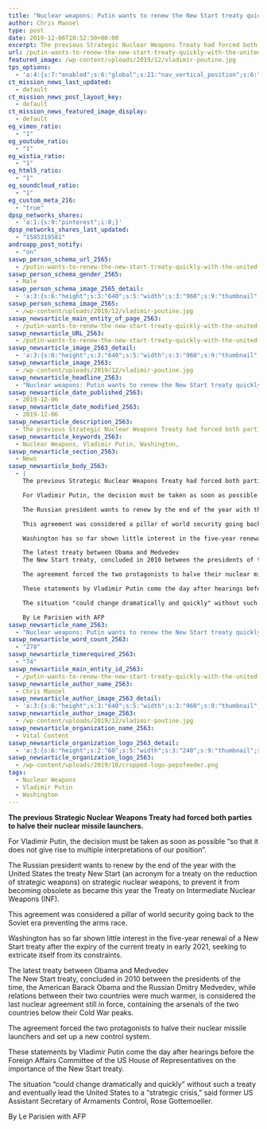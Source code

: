 ```yaml
---
title: "Nuclear weapons: Putin wants to renew the New Start treaty quickly with the United States"
author: Chris Manoel
type: post
date: 2019-12-06T10:52:50+00:00
excerpt: The previous Strategic Nuclear Weapons Treaty had forced both parties to halve their nuclear missile launchers.
url: /putin-wants-to-renew-the-new-start-treaty-quickly-with-the-united-states/
featured_image: /wp-content/uploads/2019/12/vladimir-poutine.jpg
tps_options:
  - 'a:4:{s:7:"enabled";s:6:"global";s:21:"nav_vertical_position";s:6:"global";s:23:"nav_hide_on_first_slide";b:0;s:23:"slide_loading_mechanism";s:6:"global";}'
ct_mission_news_last_updated:
  - default
ct_mission_news_post_layout_key:
  - default
ct_mission_news_featured_image_display:
  - default
eg_vimeo_ratio:
  - "1"
eg_youtube_ratio:
  - "1"
eg_wistia_ratio:
  - "1"
eg_html5_ratio:
  - "1"
eg_soundcloud_ratio:
  - "1"
eg_custom_meta_216:
  - "true"
dpsp_networks_shares:
  - 'a:1:{s:9:"pinterest";i:0;}'
dpsp_networks_shares_last_updated:
  - "1585319581"
androapp_post_notify:
  - "on"
saswp_person_schema_url_2565:
  - /putin-wants-to-renew-the-new-start-treaty-quickly-with-the-united-states/
saswp_person_schema_gender_2565:
  - Male
saswp_person_schema_image_2565_detail:
  - 'a:3:{s:6:"height";s:3:"640";s:5:"width";s:3:"960";s:9:"thumbnail";s:75:"/wp-content/uploads/2019/12/vladimir-poutine.jpg";}'
saswp_person_schema_image_2565:
  - /wp-content/uploads/2019/12/vladimir-poutine.jpg
saswp_newsarticle_main_entity_of_page_2563:
  - /putin-wants-to-renew-the-new-start-treaty-quickly-with-the-united-states/
saswp_newsarticle_URL_2563:
  - /putin-wants-to-renew-the-new-start-treaty-quickly-with-the-united-states/
saswp_newsarticle_image_2563_detail:
  - 'a:3:{s:6:"height";s:3:"640";s:5:"width";s:3:"960";s:9:"thumbnail";s:75:"/wp-content/uploads/2019/12/vladimir-poutine.jpg";}'
saswp_newsarticle_image_2563:
  - /wp-content/uploads/2019/12/vladimir-poutine.jpg
saswp_newsarticle_headline_2563:
  - "Nuclear weapons: Putin wants to renew the New Start treaty quickly with the United States"
saswp_newsarticle_date_published_2563:
  - 2019-12-06
saswp_newsarticle_date_modified_2563:
  - 2019-12-06
saswp_newsarticle_description_2563:
  - The previous Strategic Nuclear Weapons Treaty had forced both parties to halve their nuclear missile launchers.
saswp_newsarticle_keywords_2563:
  - Nuclear Weapons, Vladimir Putin, Washington,
saswp_newsarticle_section_2563:
  - News
saswp_newsarticle_body_2563:
  - |
    The previous Strategic Nuclear Weapons Treaty had forced both parties to halve their nuclear missile launchers.

    For Vladimir Putin, the decision must be taken as soon as possible "so that it does not give rise to multiple interpretations of our position".

    The Russian president wants to renew by the end of the year with the United States the treaty New Start (an acronym for a treaty on the reduction of strategic weapons) on strategic nuclear weapons, to prevent it from becoming obsolete as became this year the Treaty on Intermediate Nuclear Weapons (INF).

    This agreement was considered a pillar of world security going back to the Soviet era preventing the arms race.

    Washington has so far shown little interest in the five-year renewal of a New Start treaty after the expiry of the current treaty in early 2021, seeking to extricate itself from its constraints.

    The latest treaty between Obama and Medvedev
    The New Start treaty, concluded in 2010 between the presidents of the time, the American Barack Obama and the Russian Dmitry Medvedev, while relations between their two countries were much warmer, is considered the last nuclear agreement still in force, containing the arsenals of the two countries below their Cold War peaks.

    The agreement forced the two protagonists to halve their nuclear missile launchers and set up a new control system.

    These statements by Vladimir Putin come the day after hearings before the Foreign Affairs Committee of the US House of Representatives on the importance of the New Start treaty.

    The situation "could change dramatically and quickly" without such a treaty and eventually lead the United States to a "strategic crisis," said former US Assistant Secretary of Armaments Control, Rose Gottemoeller.

    By Le Parisien with AFP
saswp_newsarticle_name_2563:
  - "Nuclear weapons: Putin wants to renew the New Start treaty quickly with the United States"
saswp_newsarticle_word_count_2563:
  - "278"
saswp_newsarticle_timerequired_2563:
  - "74"
saswp_newsarticle_main_entity_id_2563:
  - /putin-wants-to-renew-the-new-start-treaty-quickly-with-the-united-states/
saswp_newsarticle_author_name_2563:
  - Chris Manoel
saswp_newsarticle_author_image_2563_detail:
  - 'a:3:{s:6:"height";s:3:"640";s:5:"width";s:3:"960";s:9:"thumbnail";s:75:"/wp-content/uploads/2019/12/vladimir-poutine.jpg";}'
saswp_newsarticle_author_image_2563:
  - /wp-content/uploads/2019/12/vladimir-poutine.jpg
saswp_newsarticle_organization_name_2563:
  - Vital Content
saswp_newsarticle_organization_logo_2563_detail:
  - 'a:3:{s:6:"height";s:2:"60";s:5:"width";s:3:"240";s:9:"thumbnail";s:82:"/wp-content/uploads/2019/10/cropped-logo-pepsfeeder.png";}'
saswp_newsarticle_organization_logo_2563:
  - /wp-content/uploads/2019/10/cropped-logo-pepsfeeder.png
tags:
  - Nuclear Weapons
  - Vladimir Putin
  - Washington
---
```


**The previous Strategic Nuclear Weapons Treaty had forced both parties to halve their nuclear missile launchers.**

For Vladimir Putin, the decision must be taken as soon as possible &#8220;so that it does not give rise to multiple interpretations of our position&#8221;.

The Russian president wants to renew by the end of the year with the United States the treaty New Start (an acronym for a treaty on the reduction of strategic weapons) on strategic nuclear weapons, to prevent it from becoming obsolete as became this year the Treaty on Intermediate Nuclear Weapons (INF).

This agreement was considered a pillar of world security going back to the Soviet era preventing the arms race.

Washington has so far shown little interest in the five-year renewal of a New Start treaty after the expiry of the current treaty in early 2021, seeking to extricate itself from its constraints.

The latest treaty between Obama and Medvedev  
The New Start treaty, concluded in 2010 between the presidents of the time, the American Barack Obama and the Russian Dmitry Medvedev, while relations between their two countries were much warmer, is considered the last nuclear agreement still in force, containing the arsenals of the two countries below their Cold War peaks.

The agreement forced the two protagonists to halve their nuclear missile launchers and set up a new control system.

These statements by Vladimir Putin come the day after hearings before the Foreign Affairs Committee of the US House of Representatives on the importance of the New Start treaty.

The situation &#8220;could change dramatically and quickly&#8221; without such a treaty and eventually lead the United States to a &#8220;strategic crisis,&#8221; said former US Assistant Secretary of Armaments Control, Rose Gottemoeller.

By Le Parisien with AFP
